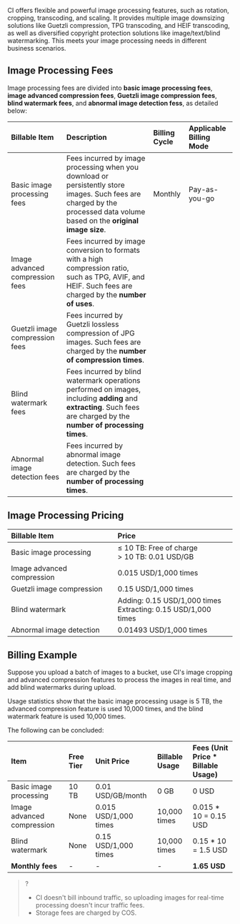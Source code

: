CI offers flexible and powerful image processing features, such as rotation, cropping, transcoding, and scaling. It provides multiple image downsizing solutions like Guetzli compression, TPG transcoding, and HEIF transcoding, as well as diversified copyright protection solutions like image/text/blind watermarking. This meets your image processing needs in different business scenarios.



## Image Processing Fees

Image processing fees are divided into **basic image processing fees**, **image advanced compression fees**, **Guetzli image compression fees**, **blind watermark fees**, and **abnormal image detection fess**, as detailed below:

| Billable Item               | Description                                                   | Billing Cycle | Applicable Billing Mode                                         |
| :------------------- | :----------------------------------------------------------- | :------- | :------------- |
| Basic image processing fees | Fees incurred by image processing when you download or persistently store images. Such fees are charged by the processed data volume based on the **original image size**. | Monthly | Pay-as-you-go |
| Image advanced compression fees | Fees incurred by image conversion to formats with a high compression ratio, such as TPG, AVIF, and HEIF. Such fees are charged by the **number of uses**. |          |                |
| Guetzli image compression fees | Fees incurred by Guetzli lossless compression of JPG images. Such fees are charged by the **number of compression times**. |          |                |
| Blind watermark fees | Fees incurred by blind watermark operations performed on images, including **adding** and **extracting**. Such fees are charged by the **number of processing times**. |          |                |
| Abnormal image detection fees | Fees incurred by abnormal image detection. Such fees are charged by the **number of processing times**. |          |                |



## Image Processing Pricing

| Billable Item | Price |
| :--------------- | :-------------------------------------------------------- |
| Basic image processing     | ≤ 10 TB: Free of charge<br />> 10 TB: 0.01 USD/GB                     |
| Image advanced compression     | 0.015 USD/1,000 times                                            |
| Guetzli image compression | 0.15 USD/1,000 times                                             |
| Blind watermark           | Adding: 0.15 USD/1,000 times <br />Extracting: 0.15 USD/1,000 times |
| Abnormal image detection     | 0.01493 USD/1,000 times                                          |



## Billing Example

Suppose you upload a batch of images to a bucket, use CI's image cropping and advanced compression features to process the images in real time, and add blind watermarks during upload.

Usage statistics show that the basic image processing usage is 5 TB, the advanced compression feature is used 10,000 times, and the blind watermark feature is used 10,000 times.

The following can be concluded:

| Item | Free Tier | Unit Price | Billable Usage | Fees (Unit Price * Billable Usage) |
| :--------------- | :------- | :------------- | :------- | :------------------ |
| Basic image processing | 10 TB     | 0.01 USD/GB/month | 0 GB      | 0 USD               |
| Image advanced compression | None       | 0.015 USD/1,000 times | 10,000 times | 0.015 * 10 = 0.15 USD   |
| Blind watermark       | None       | 0.15 USD/1,000 times  | 10,000 times | 0.15 * 10 = 1.5 USD     |
| **Monthly fees**       | -        | -              | -        | **1.65 USD**        |

>?
>
> - CI doesn't bill inbound traffic, so uploading images for real-time processing doesn't incur traffic fees.
> - Storage fees are charged by COS.